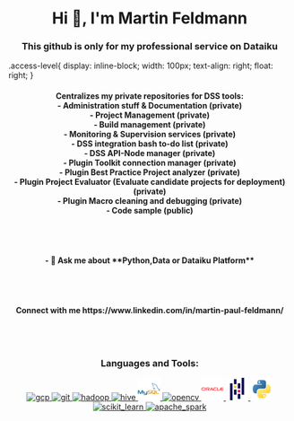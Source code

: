 <h1 align="center">Hi 👋, I'm Martin Feldmann</h1>
<h3 align="center">This github is only for my professional service on Dataiku</h3>
.access-level{
    display: inline-block;
    width: 100px;
    text-align: right;
    float: right;
}
<h4 align="center">
    Centralizes my private repositories for DSS tools: <br> 
    - Administration stuff & Documentation     <span class="access-level">(private)</span><br>
    - Project Management     <span class="access-level">(private)</span><br>
    - Build management     <span class="access-level">(private)</span><br>
    - Monitoring & Supervision services     <span class="access-level">(private)</span><br>
    - DSS integration bash to-do list     <span class="access-level">(private)</span><br>
    - DSS API-Node manager     <span class="access-level">(private)</span><br>
    - Plugin Toolkit connection manager     <span class="access-level">(private)</span><br>
    - Plugin Best Practice Project analyzer     <span class="access-level">(private)</span><br>
    - Plugin Project Evaluator (Evaluate candidate projects for deployment)     <span class="access-level">(private)</span><br>
    - Plugin Macro cleaning and debugging     <span class="access-level">(private)</span><br>
    - Code sample     <span class="access-level">(public)</span><br>
</h4>
<br>
<br>
<h4 align="center"> - 💬 Ask me about **Python,Data or Dataiku Platform** </h4>
<br>
<br>
<h4 align="center">Connect with me https://www.linkedin.com/in/martin-paul-feldmann/ </h4>
<br>
<br>
<h3 align="center">Languages and Tools:</h3>
<p align="center"> <a href="https://cloud.google.com" target="_blank" rel="noreferrer"> <img src="https://www.vectorlogo.zone/logos/google_cloud/google_cloud-icon.svg" alt="gcp" width="40" height="40"/> </a> <a href="https://git-scm.com/" target="_blank" rel="noreferrer"> <img src="https://www.vectorlogo.zone/logos/git-scm/git-scm-icon.svg" alt="git" width="40" height="40"/> </a> <a href="https://hadoop.apache.org/" target="_blank" rel="noreferrer"> <img src="https://www.vectorlogo.zone/logos/apache_hadoop/apache_hadoop-icon.svg" alt="hadoop" width="40" height="40"/> </a> <a href="https://hive.apache.org/" target="_blank" rel="noreferrer"> <img src="https://www.vectorlogo.zone/logos/apache_hive/apache_hive-icon.svg" alt="hive" width="40" height="40"/> </a> <a href="https://www.mysql.com/" target="_blank" rel="noreferrer"> <img src="https://raw.githubusercontent.com/devicons/devicon/master/icons/mysql/mysql-original-wordmark.svg" alt="mysql" width="40" height="40"/> </a> <a href="https://opencv.org/" target="_blank" rel="noreferrer"> <img src="https://www.vectorlogo.zone/logos/opencv/opencv-icon.svg" alt="opencv" width="40" height="40"/> </a> <a href="https://www.oracle.com/" target="_blank" rel="noreferrer"> <img src="https://raw.githubusercontent.com/devicons/devicon/master/icons/oracle/oracle-original.svg" alt="oracle" width="40" height="40"/> </a> <a href="https://pandas.pydata.org/" target="_blank" rel="noreferrer"> <img src="https://raw.githubusercontent.com/devicons/devicon/2ae2a900d2f041da66e950e4d48052658d850630/icons/pandas/pandas-original.svg" alt="pandas" width="40" height="40"/> </a> <a href="https://www.python.org" target="_blank" rel="noreferrer"> <img src="https://raw.githubusercontent.com/devicons/devicon/master/icons/python/python-original.svg" alt="python" width="40" height="40"/> </a> <a href="https://scikit-learn.org/" target="_blank" rel="noreferrer"> <img src="https://upload.wikimedia.org/wikipedia/commons/0/05/Scikit_learn_logo_small.svg" alt="scikit_learn" width="40" height="40"/> </a> <a href="https://spark.apache.org/" target="_blank" rel="noreferrer"> <img src="https://www.vectorlogo.zone/logos/apache_spark/apache_spark-ar21.svg" alt="apache_spark" width="40" height="40"/> </a> </p> 

